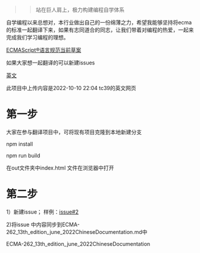 # 
 >>站在巨人肩上，极力构建编程自学体系


自学编程以来总想对，本行业做出自己的一份绵薄之力，希望我能够坚持将ecma的标准一起翻译下来，如果有志同道合的同志，让我们带着对编程的热爱，一起来完成我们学习编程的理想。

[ECMAScript®语言规范当前草案](https://github.com/tc39/ecma262)

如果大家想一起翻译的可以新建issues

[英文](https://tc39.es/ecma262/)

此项目中上传内容是2022-10-10 22:04 tc39的英文网页

# 第一步

大家在参与翻译项目中，可将现有项目克隆到本地新建分支

npm install 

npm run build 

在out文件夹中index.html 文件在浏览器中打开



# 第二步

1）新建issue；
样例：[issue#2](https://github.com/76wenshu/ECMA-262_13th_edition_june_2022/issues/2)

2)将issue 中内容同步到ECMA-262_13th_edition_june_2022ChineseDocumentation.md中




ECMA-262_13th_edition_june_2022ChineseDocumentation
